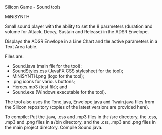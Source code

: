 Silicon Game - Sound tools

MiNiSYNTH


Small sound player with the ability to set the 8 parameters (duration and volume for Attack, Decay, Sustain and Release) in the ADSR Envelope.

Displays the ADSR Envelope in a Line Chart and the active parameters in a Text Area table.

Files are:

+ Sound.java (main file for the tool);
+ SoundStyles.css (JavaFX CSS stylesheet for the tool);
+ MiNiSYNTH.png (logo for the tool);
+ .png icons for various buttons;
+ Heroes.mp3 (test file); and
+ Sound.exe (Windows executable for the tool).

The tool also uses the Tone.java, Envelope.java and Twain.java files from the Silicon repository (copies of the latest versions are provided here).

To compile: Put the .java, .css and .mp3 files in the /src directory, the .css, .mp3 and .png files in a /bin directory, and the .css, .mp3 and .png files in the main project directory.  Compile Sound.java.

